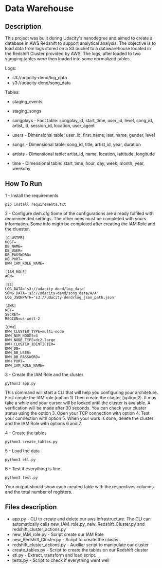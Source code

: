 # Data Warehouse

## Description

This project was built during Udacity's nanodegree and aimed to create a database in AWS Redshift to support analytical analysis. The objective is to load data from logs stored on a S3 bucket to a datawarehouse located in the Redshift Cluster provided by AWS.
The logs, after loaded to two stanging tables were then loaded into some normalized tables.

Logs:
* s3://udacity-dend/log_data
* s3://udacity-dend/song_data

Tables:
* staging_events
* staging_songs

* songplays - Fact table: songplay_id, start_time, user_id, level, song_id, artist_id, session_id, location, user_agent
* users - Dimensional table: user_id, first_name, last_name, gender, level
* songs - Dimensional table: song_id, title, artist_id, year, duration
* artists - Dimensional table: artist_id, name, location, lattitude, longitude
* time - Dimensional table: start_time, hour, day, week, month, year, weekday

## How To Run

1 - Install the requirements
```
pip install requirements.txt
```

2 - Configure dwh.cfg
  Some of the configurations are already fulfiled with recommended settings. The other ones must be completed with yours information. Some info migth be completed after creating the IAM Role and the cluester.
```
[CLUSTER]
HOST=
DB_NAME=
DB_USER=
DB_PASSWORD=
DB_PORT=
DWH_IAM_ROLE_NAME=

[IAM_ROLE]
ARN=

[S3]
LOG_DATA='s3://udacity-dend/log_data'
SONG_DATA='s3://udacity-dend/song_data/A/A'
LOG_JSONPATH='s3://udacity-dend/log_json_path.json'

[AWS]
KEY=
SECRET=
REGION=us-west-2

[DWH]
DWH_CLUSTER_TYPE=multi-node
DWH_NUM_NODES=4
DWH_NODE_TYPE=dc2.large
DWH_CLUSTER_IDENTIFIER=
DWH_DB=
DWH_DB_USER=
DWH_DB_PASSWORD=
DWH_PORT=
DWH_IAM_ROLE_NAME=
```

3 - Create the IAM Role and the cluster
```
python3 app.py
```
  This command will start a CLI that will help you configuring your architeture.
  First create the IAM role (option 1)
  Then create the cluster (option 2). It may take a while and your cursor will be locked until the cluster is avalable. A verification will be made after 30 seconds.
  You can check your cluster status using the option 3.
  Open your TCP connection with option 4.
  Test your connection with option 5.
  When your work is done, delete the cluster and the IAM Role with options 6 and 7.

4 - Create the tables
```
python3 create_tables.py
```

5 - Load the data
```
python3 etl.py
```

6 - Test if everything is fine
```
python3 test.py
```
Your output should show each created table with the respectives columns and the total number of registers.

## Files description
* app.py - CLI to create and delete our aws infrastructure. The CLI can automatically calls new_IAM_role.py, new_Redshift_Cluster.py and redshift_cluster_actions.py
* new_IAM_role.py - Script create our IAM Role
* new_Redshift_Cluster.py - Script to create the cluster.
* redshift_cluster_actions.py - Auxiliar script to manipulate our cluster
* create_tables.py - Script to create the tables on our Redshift cluster
* etl.py - Extract, transform and load script.
* tests.py - Script to check if everything went well 